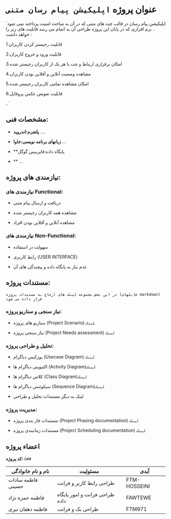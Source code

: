 # عنوان پروژه `اپلیکیشن پیام رسان متنی`


`اپلیکیشن پیام رسان در قالب چت های متنی که در آن به مباحث امنیت پرداخته نمی شود ، 
نرم افزاری که در پایان این پروژه طراحی آن به اتمام می رسد قابلیت های زیر را خواهد داشت :


1.قابلیت رجیستر کردن کاربران

2.قابلیت ورود و خروج کاربران

3.امکان برقراری ارتباط و چت با هر یک از کاربران رجیستر شده

4.مشاهده وضعیت آنلاین و آفلاین بودن کاربران

5.امکان مشاهده تمامی کاربران رجیستر شده

6.قابلیت تعویض عکس پروفایل

..` 

## مشخصات فنی:

+ **پلتفرم:اندروید** ....

+ **زبانهای برنامه نویسی:جاوا** ...

+ **پایگاه داده:فایربیس گوگل
+ ** ...

## نیازمندی های پروژه:
 

### نیازمندی های Functional:

+ دریافت و ارسال پیام متنی

+ مشاهده همه کاربران رجیستر شده

+ مشاهده آنلاین و آفلاین بودن افراد

### نیازمندی های Non-Functional:

+ سهولت در استفاده

+ رابط کاربری (USER INTERFACE)

+ عدم نیاز به پایگاه داده و پیچیدگی های آن

## مستندات پروژه:

`در این بخش مجموعه لینک های ارجاع به مستندات پروژه (فایلهای markdown) قرار داده می شود`

### نیاز سنجی و سناریو پروژه:

+ سناریو های  پروژه (Project Scenario) ‍‍`لینک`

+ نیاز سنجی پروژه (Project Needs assessment)  `لینک`

### تحلیل و طراحی پروژه:

+ یوزکیس دیاگرام (Usecase Diagram) `لینک`

+ اکتیویتی دیاگرام ها (Activity Diagram)`لینک`

+ کلاس دیاگرام ها (Class Diagram)`لینک`

+ سیکوئنس دیاگرام ها (Sequence Diagram)`لینک`

+ لینک به دیگر مستندات تحلیل و طراحی

### مدیریت پروژه:

+ مستندات فاز بندی پروژه (Project Phasing documentation)  `لینک`

+ مستندات زمانبندی پروژه (Project Scheduling documentation) `لینک`

## اعضاء پروژه 



**کد پروژه:** `G##`

| نام و نام خانوادگی | مسئولیت  | آیدی |
|--------------------|----------|------|
|            فاطمه سادات حسینی        |             طراحی رابط کاربر و فرانت        |  FTM-HOSSEINI    |
|              فاطمه حمزه نژاد        |    طراحی فرانت و امور پایگاه داده          |     FAWTEWE  |
|             فاطمه دهقان نیری          |                    طراحی بک و فرانت       |    FTM971   |


